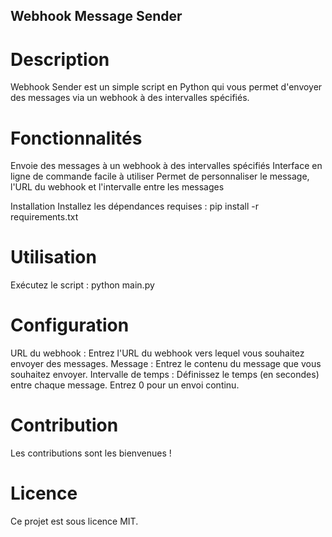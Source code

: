 ## Webhook Message Sender ##

# Description
Webhook Sender est un simple script en Python qui vous permet d'envoyer des messages via un webhook à des intervalles spécifiés.

# Fonctionnalités
Envoie des messages à un webhook à des intervalles spécifiés
Interface en ligne de commande facile à utiliser
Permet de personnaliser le message, l'URL du webhook et l'intervalle entre les messages

Installation
Installez les dépendances requises :
pip install -r requirements.txt

# Utilisation
Exécutez le script :
python main.py

# Configuration
URL du webhook : Entrez l'URL du webhook vers lequel vous souhaitez envoyer des messages.
Message : Entrez le contenu du message que vous souhaitez envoyer.
Intervalle de temps : Définissez le temps (en secondes) entre chaque message. Entrez 0 pour un envoi continu.

# Contribution
Les contributions sont les bienvenues !

# Licence
Ce projet est sous licence MIT.
